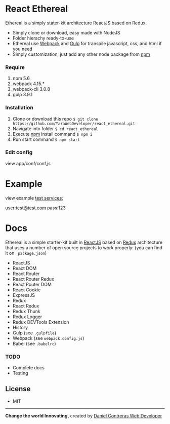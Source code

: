 # React Ethereal

Ethereal is a simply stater-kit architecture ReactJS based on Redux.

  - Simply clone or download, easy made with NodeJS
  - Folder hierachy ready-to-use
  - Ethereal use [Webpack](https://webpack.js.org/) and [Gulp](https://gulpjs.com/) for transpile javascript, css, and html if you need
  - Simply customization, just add any other node package from [npm](https://npmjs.com)

### Require
1. npm 5.6
2. webpack 4.15.*
3. webpack-cli 3.0.8
4. gulp 3.9.1

### Installation
1. Clone or download this repo
`$ git clone  https://github.com/YaraWebDeveloper/react_ethereal.git`
2. Navigate into folder `$ cd react_ethereal`
3. Execute [npm](https://npmjs.com) install command `$ npm i`
4. Run start command `$ npm start`

### Edit config
view app/conf/conf,js
# Example

view example [test services](https://test-front-maps.herokuapp.com/login);

  user:test@test.com
  pass:123

# Docs
Ethereal is a simple starter-kit built in [ReactJS](https://reactjs.org/) based on [Redux](https://redux.js.org/) architecture that uses a number of open source projects to work properly: (you can find it on ` package.json`)

* ReactJS
* React DOM
* React Router
* React Router Redux
* React Router DOM
* React Cookie
* ExpressJS
* Redux
* React Redux
* Redux Thunk
* Redux Logger
* Redux DEVTools Extension
* History
* Gulp (see `.gulpfile`)
* Webpack (see `webpack.config.js`)
* Babel (see `.babelrc`)


### TODO
- Complete docs
- Testing
## License
- MIT
---
**Change the world Innovating,**
created by [Daniel Contreras Web Developer](https://github.com/djdantras)
